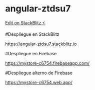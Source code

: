# angular-ztdsu7

[Edit on StackBlitz ⚡️](https://stackblitz.com/edit/angular-ztdsu7)

#Despliegue en StackBlitz

https://angular-ztdsu7.stackblitz.io

#Despliegue en Firebase

https://mystore-c6754.firebaseapp.com/

#Despliegue alterno de Firebase

https://mystore-c6754.web.app/

